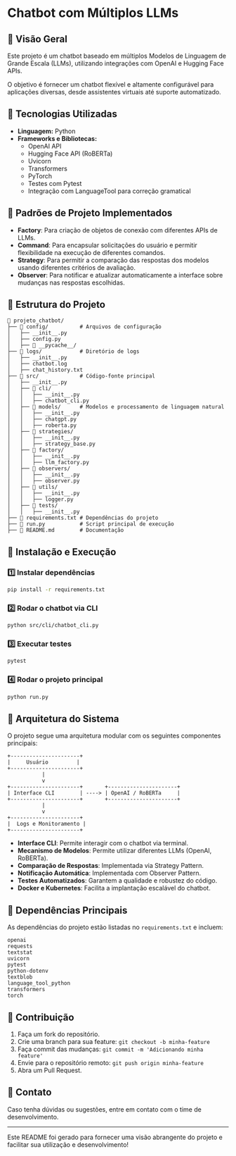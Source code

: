 # Chatbot com Múltiplos LLMs

## 📌 Visão Geral

Este projeto é um chatbot baseado em múltiplos Modelos de Linguagem de Grande Escala (LLMs), utilizando integrações com OpenAI e Hugging Face APIs. 

O objetivo é fornecer um chatbot flexível e altamente configurável para aplicações diversas, desde assistentes virtuais até suporte automatizado.

## 📌 Tecnologias Utilizadas

- **Linguagem:** Python
- **Frameworks e Bibliotecas:**
  - OpenAI API
  - Hugging Face API (RoBERTa)
  - Uvicorn
  - Transformers
  - PyTorch
  - Testes com Pytest
  - Integração com LanguageTool para correção gramatical

## 📌 Padrões de Projeto Implementados

- **Factory**: Para criação de objetos de conexão com diferentes APIs de LLMs.
- **Command**: Para encapsular solicitações do usuário e permitir flexibilidade na execução de diferentes comandos.
- **Strategy**: Para permitir a comparação das respostas dos modelos usando diferentes critérios de avaliação.
- **Observer**: Para notificar e atualizar automaticamente a interface sobre mudanças nas respostas escolhidas.

## 📌 Estrutura do Projeto

```
📂 projeto_chatbot/
├── 📂 config/          # Arquivos de configuração
│   ├── __init__.py
│   ├── config.py
│   ├── 📂 __pycache__/
├── 📂 logs/            # Diretório de logs
│   ├── __init__.py
│   ├── chatbot.log
│   ├── chat_history.txt
├── 📂 src/             # Código-fonte principal
│   ├── __init__.py
│   ├── 📂 cli/
│   │   ├── __init__.py
│   │   ├── chatbot_cli.py
│   ├── 📂 models/      # Modelos e processamento de linguagem natural
│   │   ├── __init__.py
│   │   ├── chatgpt.py
│   │   ├── roberta.py
│   ├── 📂 strategies/
│   │   ├── __init__.py
│   │   ├── strategy_base.py
│   ├── 📂 factory/
│   │   ├── __init__.py
│   │   ├── llm_factory.py
│   ├── 📂 observers/
│   │   ├── __init__.py
│   │   ├── observer.py
│   ├── 📂 utils/
│   │   ├── __init__.py
│   │   ├── logger.py
│   ├── 📂 tests/
│   │   ├── __init__.py
├── 📄 requirements.txt # Dependências do projeto
├── 🚀 run.py           # Script principal de execução
├── 📖 README.md        # Documentação
```

## 📌 Instalação e Execução

### 1️⃣ Instalar dependências

```bash
pip install -r requirements.txt
```

### 2️⃣ Rodar o chatbot via CLI

```bash
python src/cli/chatbot_cli.py
```

### 3️⃣ Executar testes

```bash
pytest
```

### 4️⃣ Rodar o projeto principal

```bash
python run.py
```

## 📌 Arquitetura do Sistema

O projeto segue uma arquitetura modular com os seguintes componentes principais:

```
+----------------------+
|     Usuário         |
+----------------------+
           |
           v
+----------------------+       +----------------------+
| Interface CLI        | ----> | OpenAI / RoBERTa     |
+----------------------+       +----------------------+
           |
           v
+----------------------+
|  Logs e Monitoramento |
+----------------------+
```

- **Interface CLI**: Permite interagir com o chatbot via terminal.
- **Mecanismo de Modelos**: Permite utilizar diferentes LLMs (OpenAI, RoBERTa).
- **Comparação de Respostas**: Implementada via Strategy Pattern.
- **Notificação Automática**: Implementada com Observer Pattern.
- **Testes Automatizados**: Garantem a qualidade e robustez do código.
- **Docker e Kubernetes**: Facilita a implantação escalável do chatbot.

## 📌 Dependências Principais

As dependências do projeto estão listadas no `requirements.txt` e incluem:

```
openai
requests
textstat
uvicorn
pytest
python-dotenv
textblob
language_tool_python
transformers
torch
```

## 📌 Contribuição

1. Faça um fork do repositório.
2. Crie uma branch para sua feature: `git checkout -b minha-feature`
3. Faça commit das mudanças: `git commit -m 'Adicionando minha feature'`
4. Envie para o repositório remoto: `git push origin minha-feature`
5. Abra um Pull Request.

## 📌 Contato

Caso tenha dúvidas ou sugestões, entre em contato com o time de desenvolvimento.

---

Este README foi gerado para fornecer uma visão abrangente do projeto e facilitar sua utilização e desenvolvimento!

